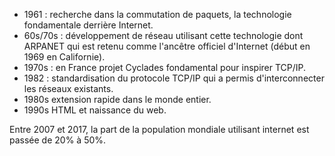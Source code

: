 - 1961 : recherche dans la commutation de paquets, la technologie fondamentale derrière Internet.
- 60s/70s : développement de réseau utilisant cette technologie dont ARPANET qui est retenu comme l'ancêtre officiel d'Internet (début en 1969 en Californie).
- 1970s : en France projet Cyclades fondamental pour inspirer TCP/IP.
- 1982 : standardisation du protocole TCP/IP qui a permis d'interconnecter les réseaux existants.
- 1980s extension rapide dans le monde entier.
- 1990s HTML et naissance du web.

Entre 2007 et 2017, la part de la population mondiale utilisant internet est passée de 20% à 50%.